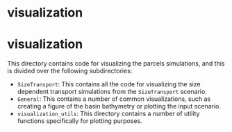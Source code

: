 # visualization
# visualization
This directory contains code for visualizing the parcels simulations, and this is divided over the following subdirectories:
- `SizeTransport`: This contains all the code for visualizing the size dependent transport simulations from the `SizeTransport` scenario.
- `General`: This contains a number of common visualizations, such as creating a figure of the basin bathymetry or plotting the input scenario.
- `visualization_utils`: This directory contains a number of utility functions specifically for plotting purposes.
